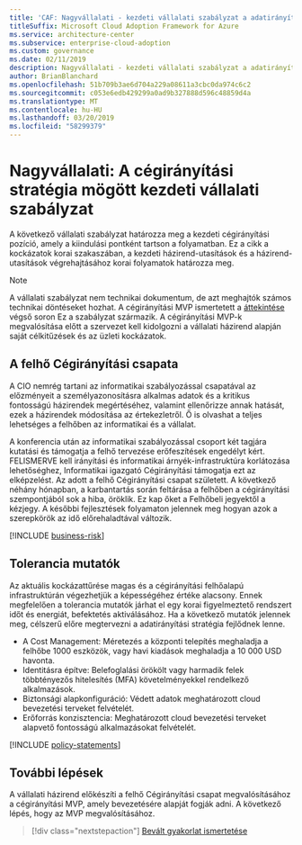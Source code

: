 ```yaml
---
title: 'CAF: Nagyvállalati - kezdeti vállalati szabályzat a adatirányítási stratégia mögött'
titleSuffix: Microsoft Cloud Adoption Framework for Azure
ms.service: architecture-center
ms.subservice: enterprise-cloud-adoption
ms.custom: governance
ms.date: 02/11/2019
description: Nagyvállalati - kezdeti vállalati szabályzat a adatirányítási stratégia mögött.
author: BrianBlanchard
ms.openlocfilehash: 51b709b3ae6d704a229a08611a3cbc0da974c6c2
ms.sourcegitcommit: c053e6edb429299a0ad9b327888d596c48859d4a
ms.translationtype: MT
ms.contentlocale: hu-HU
ms.lasthandoff: 03/20/2019
ms.locfileid: "58299379"
---
```

# <a name="large-enterprise-initial-corporate-policy-behind-the-governance-strategy"></a>Nagyvállalati: A cégirányítási stratégia mögött kezdeti vállalati szabályzat

A következő vállalati szabályzat határozza meg a kezdeti cégirányítási pozíció, amely a kiindulási pontként tartson a folyamatban. Ez a cikk a kockázatok korai szakaszában, a kezdeti házirend-utasítások és a házirend-utasítások végrehajtásához korai folyamatok határozza meg.

> [!NOTE]
>A vállalati szabályzat nem technikai dokumentum, de azt meghajtók számos technikai döntéseket hozhat. A cégirányítási MVP ismertetett a [áttekintése](./overview.md) végső soron Ez a szabályzat származik. A cégirányítási MVP-k megvalósítása előtt a szervezet kell kidolgozni a vállalati házirend alapján saját célkitűzések és az üzleti kockázatok.

## <a name="cloud-governance-team"></a>A felhő Cégirányítási csapata

A CIO nemrég tartani az informatikai szabályozással csapatával az előzményeit a személyazonosításra alkalmas adatok és a kritikus fontosságú házirendek megértéséhez, valamint ellenőrizze annak hatását, ezek a házirendek módosítása az értekezletről. Ő is olvashat a teljes lehetséges a felhőben az informatikai és a vállalat.

A konferencia után az informatikai szabályozással csoport két tagjára kutatási és támogatja a felhő tervezése erőfeszítések engedélyt kért. FELISMERVE kell irányítási és informatikai árnyék-infrastruktúra korlátozása lehetőséghez, Informatikai igazgató Cégirányítási támogatja ezt az elképzelést. Az adott a felhő Cégirányítási csapat született. A következő néhány hónapban, a karbantartás során feltárása a felhőben a cégirányítási szempontjából sok a hiba, öröklik. Ez kap őket a Felhőbeli jegyektől a kézjegy. A későbbi fejlesztések folyamaton jelennek meg hogyan azok a szerepkörök az idő előrehaladtával változik.

[!INCLUDE [business-risk](../../../../../includes/cloud-adoption/governance/business-risks.md)]

## <a name="tolerance-indicators"></a>Tolerancia mutatók

Az aktuális kockázattűrése magas és a cégirányítási felhőalapú infrastruktúrán végezhetjük a képességéhez értéke alacsony. Ennek megfelelően a tolerancia mutatók járhat el egy korai figyelmeztető rendszert időt és energiát, befektetés aktiválásához. Ha a következő mutatók jelennek meg, célszerű előre megtervezni a adatirányítási stratégia fejlődnek lenne.

- A Cost Management: Méretezés a központi telepítés meghaladja a felhőbe 1000 eszközök, vagy havi kiadások meghaladja a 10 000 USD havonta.
- Identitásra építve: Belefoglalási örökölt vagy harmadik felek többtényezős hitelesítés (MFA) követelményekkel rendelkező alkalmazások.
- Biztonsági alapkonfiguráció: Védett adatok meghatározott cloud bevezetési terveket felvételét.
- Erőforrás konzisztencia: Meghatározott cloud bevezetési terveket alapvető fontosságú alkalmazásokat felvételét.

[!INCLUDE [policy-statements](../../../../../includes/cloud-adoption/governance/policy-statements.md)]

## <a name="next-steps"></a>További lépések

A vállalati házirend előkészíti a felhő Cégirányítási csapat megvalósításához a cégirányítási MVP, amely bevezetésére alapját fogják adni. A következő lépés, hogy az MVP megvalósításához.

> [!div class="nextstepaction"]
> [Bevált gyakorlat ismertetése](./best-practice-explained.md)
